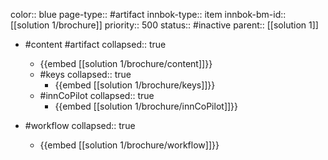 color:: blue
page-type:: #artifact
innbok-type:: item
innbok-bm-id:: [[solution 1/brochure]]
priority:: 500
status:: #inactive
parent:: [[solution 1]]

- #content #artifact
  collapsed:: true
	- {{embed [[solution 1/brochure/content]]}}
  - #keys
    collapsed:: true
	  - {{embed [[solution 1/brochure/keys]]}}
  - #innCoPilot
    collapsed:: true
	  - {{embed [[solution 1/brochure/innCoPilot]]}}

- #workflow
  collapsed:: true
	- {{embed [[solution 1/brochure/workflow]]}}


